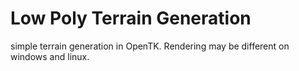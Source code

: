 # Low Poly Terrain Generation
simple terrain generation in OpenTK. Rendering may be different on windows and linux.
